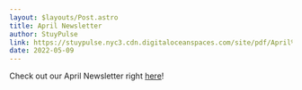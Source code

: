 ```yaml
---
layout: $layouts/Post.astro
title: April Newsletter
author: StuyPulse
link: https://stuypulse.nyc3.cdn.digitaloceanspaces.com/site/pdf/April%20Newsletter%202022.pdf
date: 2022-05-09
---
```


Check out our April Newsletter right [here](https://stuypulse.nyc3.cdn.digitaloceanspaces.com/site/pdf/April%20Newsletter%202022.pdf)!
